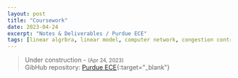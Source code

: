 ```yaml
---
layout: post
title: "Coursework"
date: 2023-04-24
excerpt: "Notes & Deliverables / Purdue ECE"
tags: [linear algrbra, linear model, computer network, congestion control, CCA, deep learning, DL, reinforcement learning, RL, federated learning, FL, parallel computing, OpenMP, MPI]
---
```


> Under construction - <small>(Apr 24, 2023)</small> <br/>
  GibHub repository: [Purdue ECE](https://github.com/yylou/purdue-ece){:target="_blank"}

<br/>